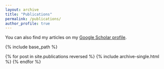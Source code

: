 ```yaml
---
layout: archive
title: "Publications"
permalink: /publications/
author_profile: true
---
```



You can also find my articles on my [Google Scholar profile](https://scholar.google.com/citations?user=4mdW6dYAAAAJ&hl=en).

{% include base_path %}

{% for post in site.publications reversed %}
  {% include archive-single.html %}
{% endfor %}
